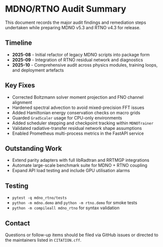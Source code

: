 ﻿# MDNO/RTNO Audit Summary

This document records the major audit findings and remediation steps undertaken while preparing MDNO v5.3 and RTNO v4.3 for release.

## Timeline

- **2025-08** - Initial refactor of legacy MDNO scripts into package form
- **2025-09** - Integration of RTNO residual network and diagnostics
- **2025-10** - Comprehensive audit across physics modules, training loops, and deployment artefacts

## Key Fixes

- Corrected Boltzmann solver moment projection and FNO channel alignment
- Hardened spectral advection to avoid mixed-precision FFT issues
- Added Hamiltonian energy conservation checks on macro grids
- Guarded `GradScaler` usage for CPU-only environments
- Added scheduler stepping and checkpoint tracking within `MDNOTrainer`
- Validated radiative-transfer residual network shape assumptions
- Enabled Prometheus multi-process metrics in the FastAPI service

## Outstanding Work

- Extend parity adapters with full libRadtran and RRTMGP integrations
- Automate large-scale benchmark suite for MDNO + RTNO coupling
- Expand API load testing and include GPU utilisation alarms

## Testing

- `pytest -q mdno_rtno/tests`
- `python -m mdno.demo` and `python -m rtno.demo` for smoke tests
- `python -m compileall mdno_rtno` for syntax validation

## Contact

Questions or follow-up items should be filed via GitHub issues or directed to the maintainers listed in `CITATION.cff`.

